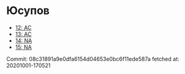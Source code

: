 # Юсупов
- [12: AC](12.md)
- [13: AC](13.md)
- [14: NA](14.md)
- [15: NA](15.md)

Commit: 08c31891a9e0dfa6154d04653e0bc6f11ede587a
 fetched at: 20201001-170521
